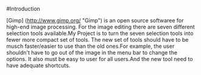 #Introduction

[Gimp] (http://www.gimp.org/ "Gimp") is an open source softwaree for high-end image processing. For the image editing there are seven different selection tools available.My Project is to turn the seven selection tools into fewer more compact set of tools. The new set of tools should have to be musch faster/easier to use than the old ones.For example, the user shouldn't have to go out of the image in the menu bar to change the options. It also must be easy to user for all users.And the new tool need to have adequate shortcuts.